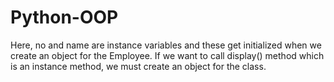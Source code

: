 # Python-OOP
Here, no and name are instance variables and these get initialized when we create an object for the Employee. If we want to call display() method which is an instance method, we must create an object for the class. 

